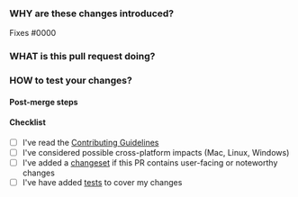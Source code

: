 <!--
  How to write a good PR title:
  - Start with a verb, for example: Add, Delete, Improve, Fix…
  - Give as much context as necessary and as little as possible
-->

### WHY are these changes introduced?

Fixes #0000 <!-- link to issue if one exists -->

<!--
  Context about the problem that this PR is addressing. If this is a relatively large or complex change, kick off the discussion by explaining why you chose the solution you did and what alternatives you considered.
-->

### WHAT is this pull request doing?

<!--
  Summary of the changes committed.

  Before / after screenshots are appreciated for UI changes. Make sure to include alt text that describes the screenshot.

  If you include an animated gif showing your change, wrapping it in a details tag is recommended. Gifs usually autoplay, which can cause accessibility issues for people reviewing your PR:

    <details>
      <summary>Summary of your gif(s)</summary>
      <img src="..." alt="Description of what the gif shows">
    </details>
-->

<!-- ℹ️ Delete the following for small / trivial changes -->

### HOW to test your changes?

<!--
  Give as much information for the reviewer to test your changes locally. A thorough step-by-step guide will go along-way.
-->

#### Post-merge steps

<!--
  If changes require post-merge steps, for example merging and publishing [documentation](https://shopify.dev) changes,
  specify it in this section and add the label "includes-post-merge-steps".
  If it doesn't, feel free to remove this section.
-->

#### Checklist

- [ ] I've read the [Contributing Guidelines](CONTRIBUTING.md)
- [ ] I've considered possible cross-platform impacts (Mac, Linux, Windows)
- [ ] I've added a [changeset](CONTRIBUTING.md#changesets) if this PR contains user-facing or noteworthy changes
- [ ] I've have added [tests](CONTRIBUTING.md#testing) to cover my changes

<!--
 THANK YOU for your pull request! Members from the Hydrogen team will review these changes and provide feedback as soon as they are available.
-->
